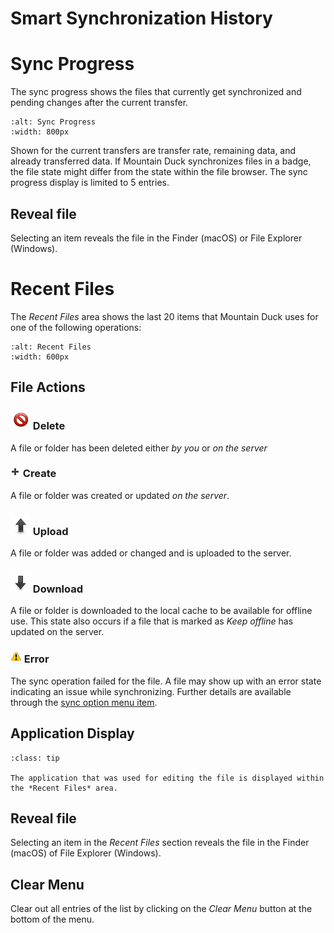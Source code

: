 Smart Synchronization History
===

# Sync Progress

The sync progress shows the files that currently get synchronized and pending changes after the current transfer.

```{image} _images/Sync_Progress.png
:alt: Sync Progress
:width: 800px
```

Shown for the current transfers are transfer rate, remaining data, and already transferred data. If Mountain Duck synchronizes files in a badge, the file state might differ from the state within the file browser. The sync progress display is limited to 5 entries.

## Reveal file

Selecting an item reveals the file in the Finder (macOS) or File Explorer (Windows).

# Recent Files

The *Recent Files* area shows the last 20 items that Mountain Duck uses for one of the following operations:
```{image} _images/Recent_Files.png
:alt: Recent Files
:width: 600px
```

## File Actions
### ![Delete](_images/delete.png) Delete
A file or folder has been deleted either *by you* or *on the server*

### ![Create](_images/plus.png) Create
A file or folder was created or updated *on the server*.

### ![Upload](_images/transfer_upload.png) Upload
A file or folder was added or changed and is uploaded to the server.

### ![Download](_images/transfer_download.png) Download
A file or folder is downloaded to the local cache to be available for offline use. This state also occurs if a file that is marked as *Keep offline* has updated on the server.

### ![Error](_images/alert.png) Error
The sync operation failed for the file. A file may show up with an error state indicating an issue while synchronizing. Further details are available through the [sync option menu item](sync.md#sync-errors).

## Application Display

```{admonition} Windows Only
:class: tip

The application that was used for editing the file is displayed within the *Recent Files* area.
```

## Reveal file

Selecting an item in the *Recent Files* section reveals the file in the Finder (macOS) of File Explorer (Windows).

## Clear Menu

Clear out all entries of the list by clicking on the *Clear Menu* button at the bottom of the menu.